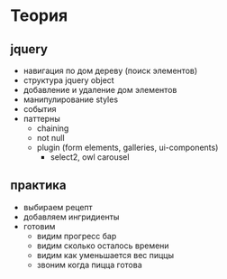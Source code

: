 # Теория
## jquery
* навигация по дом дереву (поиск элементов)
* структура jquery object
* добавление и удаление дом элементов
* манипулирование styles
* события 
* паттерны
  * chaining
  * not null
  * plugin (form elements, galleries, ui-components)
    * select2, owl carousel


## практика
* выбираем рецепт
* добавляем ингридиенты
* готовим
  * видим прогресс бар
  * видим сколько осталось времени
  * видим как уменьшается вес пиццы
  * звоним когда пицца готова
